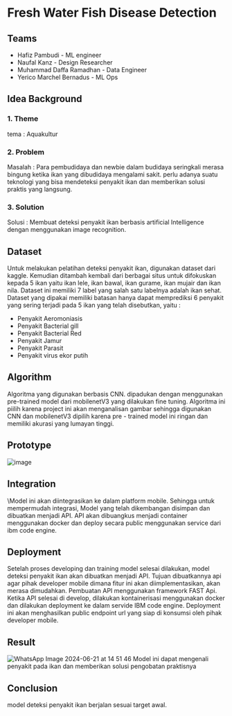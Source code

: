 
# Fresh Water Fish Disease Detection

## Teams 
- Hafiz Pambudi - ML engineer 
- Naufal Kanz - Design Researcher 
- Muhammad Daffa Ramadhan - Data Engineer
- Yerico Marchel Bernadus - ML Ops 

## Idea Background 

### 1. Theme 
tema : Aquakultur

### 2. Problem 

Masalah : Para pembudidaya dan newbie dalam budidaya seringkali merasa bingung ketika ikan yang dibudidaya mengalami sakit. perlu adanya suatu teknologi yang bisa mendeteksi penyakit ikan dan memberikan solusi praktis yang langsung. 
### 3. Solution
Solusi : Membuat deteksi penyakit ikan berbasis artificial Intelligence dengan menggunakan image recognition. 

## Dataset 
Untuk melakukan pelatihan deteksi penyakit ikan, digunakan dataset dari 
kaggle. Kemudian ditambah kembali dari berbagai situs untuk difokuskan 
kepada 5 ikan yaitu ikan lele, ikan bawal, ikan gurame, ikan mujair dan ikan 
nila. Dataset ini memiliki 7 label yang salah satu labelnya adalah ikan sehat. 
Dataset yang dipakai memiliki batasan hanya dapat memprediksi 6 penyakit 
yang sering terjadi pada 5 ikan yang telah disebutkan, yaitu : 
- Penyakit Aeromoniasis 
- Penyakit Bacterial gill 
- Penyakit Bacterial Red 
- Penyakit Jamur
- Penyakit Parasit 
- Penyakit virus ekor putih
## Algorithm
Algoritma yang digunakan berbasis CNN. dipadukan dengan menggunakan 
pre-trained model dari mobilenetV3 yang dilakukan fine tuning. Algoritma ini 
piilih karena project ini akan menganalisan gambar sehingga digunakan CNN 
dan mobilenetV3 dipilih karena pre - trained model ini ringan dan memiliki 
akurasi yang lumayan tinggi.


## Prototype
![image](https://github.com/Hafizpambudi/Fish-disease-detection-mobilenetV3/assets/154437965/f3ff44a6-23b9-41d9-be2e-e02a2ae76974)


## Integration 
\Model ini akan diintegrasikan ke dalam platform mobile. Sehingga untuk mempermudah integrasi, Model yang telah dikembangan disimpan dan dibuatkan menjadi API. API akan dibuangkus menjadi container menggunakan docker dan deploy secara public menggunakan service dari ibm code engine.

## Deployment 
Setelah proses developing dan training model selesai dilakukan, model deteksi penyakit ikan akan dibuatkan menjadi API. Tujuan dibuatkannya api agar pihak developer mobile dimana fitur ini akan diimplementasikan, akan merasa dimudahkan. Pembuatan API menggunakan framework FAST Api. Ketika API selesai di develop, dilakukan kontainerisasi menggunakan docker dan dilakukan deployment ke dalam servide IBM code engine. Deployment ini akan menghasilkan public endpoint url yang siap di konsumsi oleh pihak developer mobile. 

## Result 
![WhatsApp Image 2024-06-21 at 14 51 46](https://github.com/Hafizpambudi/Fish-disease-detection-mobilenetV3/assets/154437965/508d0e20-0c14-4356-819d-cbf1065c0127)
Model ini dapat mengenali penyakit pada ikan dan memberikan solusi pengobatan praktisnya 

## Conclusion 
model deteksi penyakit ikan berjalan sesuai target awal. 


